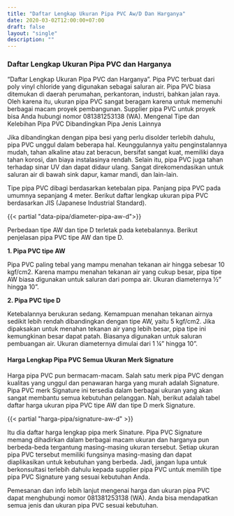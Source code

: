 ```yaml
---
title: "Daftar Lengkap Ukuran Pipa PVC Aw/D Dan Harganya"
date: 2020-03-02T12:00:00+07:00
draft: false
layout: "single"
description: ""
---
```

### Daftar Lengkap Ukuran Pipa PVC dan Harganya

“Daftar Lengkap Ukuran Pipa PVC dan Harganya”. Pipa PVC terbuat dari poly vinyl chloride yang digunakan sebagai saluran air. Pipa PVC biasa ditemukan di daerah perumahan, perkantoran, industri, bahkan jalan raya. Oleh karena itu, ukuran pipa PVC sangat beragam karena untuk memenuhi berbagai macam proyek pembangunan. Supplier pipa PVC untuk proyek bisa Anda hubungi nomor 081381253138 (WA).
Mengenal Tipe dan Kelebihan Pipa PVC Dibandingkan Pipa Jenis Lainnya

Jika dibandingkan dengan pipa besi yang perlu disolder terlebih dahulu, pipa PVC unggul dalam beberapa hal. Keunggulannya yaitu penginstalannya mudah, tahan alkaline atau zat beracun, bersifat sangat kuat, memiliki daya tahan korosi, dan biaya instalasinya rendah. Selain itu, pipa PVC juga tahan terhadap sinar UV dan dapat didaur ulang. Sangat direkomendasikan untuk saluran air di bawah sink dapur, kamar mandi, dan lain-lain. 

Tipe pipa PVC dibagi berdasarkan ketebalan pipa. Panjang pipa PVC pada umumnya sepanjang 4 meter. Berikut daftar lengkap ukuran pipa PVC berdasarkan JIS (Japanese Industrial Standard).

{{< partial "data-pipa/diameter-pipa-aw-d">}}

Perbedaan tipe AW dan tipe D terletak pada ketebalannya. Berikut penjelasan pipa PVC tipe AW dan tipe D.

**1. Pipa PVC tipe AW**

Pipa PVC paling tebal yang mampu menahan tekanan air hingga sebesar 10 kgf/cm2. Karena mampu menahan tekanan air yang cukup besar, pipa tipe AW biasa digunakan untuk saluran dari pompa air. Ukuran diameternya ½” hingga 10”.

**2. Pipa PVC tipe D**

Ketebalannya berukuran sedang. Kemampuan menahan tekanan airnya sedikit lebih rendah dibandingkan dengan tipe AW, yaitu 5 kgf/cm2. Jika dipaksakan untuk menahan tekanan air yang lebih besar, pipa tipe ini kemungkinan besar dapat patah. Biasanya digunakan untuk saluran pembuangan air. Ukuran diameternya dimulai dari 1 ¼” hingga 10”.

#### Harga Lengkap Pipa PVC Semua Ukuran Merk Signature

Harga pipa PVC pun bermacam-macam. Salah satu merk pipa PVC dengan kualitas yang unggul dan penawaran harga yang murah adalah Signature. Pipa PVC merk Signature ini tersedia dalam berbagai ukuran yang akan sangat membantu semua kebutuhan pelanggan. Nah, berikut adalah tabel daftar harga ukuran pipa PVC tipe AW dan tipe D merk Signature.

{{< partial "harga-pipa/signature-aw-d" >}}

Itu dia daftar harga lengkap pipa merk Sinature. Pipa PVC Signature memang dihadirkan dalam berbagai macam ukuran dan harganya pun berbeda-beda tergantung masing-masing ukuran tersebut. Setiap ukuran pipa PVC tersebut memiliki fungsinya masing-masing dan dapat diaplikasikan untuk kebutuhan yang berbeda. Jadi, jangan lupa untuk berkonsultasi terlebih dahulu kepada supplier pipa PVC untuk memilih tipe pipa PVC Signature yang sesuai kebutuhan Anda.

Pemesanan dan info lebih lanjut mengenai harga dan ukuran pipa PVC dapat menghubungi nomor 081381253138 (WA). Anda bisa mendapatkan semua jenis dan ukuran pipa PVC sesuai kebutuhan.


